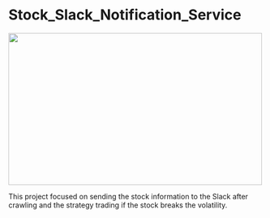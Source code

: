 # Stock_Slack_Notification_Service

<img src="https://image.ajunews.com/content/image/2020/09/16/20200916170701739575.jpg" width="500" height="300">

This project focused on sending the stock information to the Slack after crawling and the strategy trading if the stock breaks the volatility.
